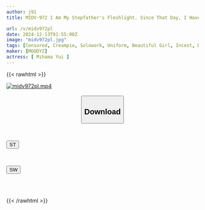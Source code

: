 ```yaml
---
author: j91
title: MIDV-972 I Am My Stepfather's Fleshlight. Since That Day, I Have Come To Hate Him. I Took My Mother's Place, Was Treated Like A Call Girl By My Perverted Stepfather, Was Raped While Wearing A Provocative Outfit, Was Raped Over And Over Again By His Virile Piston, And Was Made To Endure 20 Orgasms Of Pleasure Training. Yui Mihama

url: /v/midv972pl
date: 2024-12-13T01:55:00Z
image: "midv972pl.jpg"
tags: [Censored, Creampie, Solowork, Uniform, Beautiful Girl, Incest, Deep Throating	]
maker: [MOODYZ]
actress: [ Mihama Yui ]
---
```



{{< rawhtml >}}

<div class="video" data-videoid="y2vZYxeKMvT1MLw">
    <a href="javascript:;">
        <img src="/v/midv972pl/midv972pl.jpg" width="WIDTH" height="HEIGHT" alt="midv972pl.mp4" loading="lazy">
    </a>
</div>

<script type="text/javascript" src="https://j91.asia/asset/on-demand-st.js"></script>

<br>
  <link rel="stylesheet" href="https://j91.asia/asset/bs5.css">
  
  <center>
  <button class="btn btn-primary" type="button" data-bs-toggle="collapse" data-bs-target=".multi-collapse" aria-expanded="false" aria-controls="multiCollapseExample1 multiCollapseExample2"><h2>Download</h2></button></center>
</p>
<div class="row">
  <div class="col">
    <div class="collapse multi-collapse" id="multiCollapseExample1">
      <div class="card card-body">
	      	      <br>
<div class="buttons">  
<p><a href="/v/midv972pl/st.html" target="_blank"><button class="btn-hover color-3"><i class="fa fa-download"></i> ST</button></a></p></div>
    </div>
  </div>
</div>
  <div class="col">
    <div class="collapse multi-collapse" id="multiCollapseExample2">
      <div class="card card-body">
	      <br>
<div class="buttons">
<p><a href="/v/midv972pl/sw.html" target="_blank"><button class="btn-hover color-2"><i class="fa fa-download"></i> SW</button></a></p></div>
<br><br>
      </div>
    </div>
  </div>
</div>

{{< /rawhtml >}}